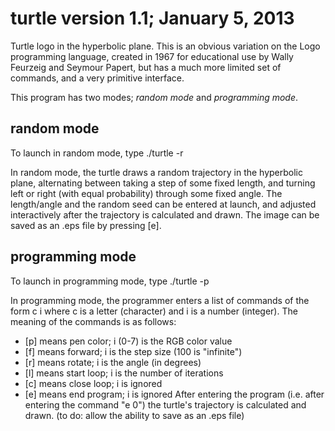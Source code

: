 turtle version 1.1; January 5, 2013
===================================

Turtle logo in the hyperbolic plane. This is an obvious variation on the Logo
programming language, created in 1967 for educational use by Wally Feurzeig and
Seymour Papert, but has a much more limited set of commands, and a very
primitive interface.

This program has two modes; *random mode* and *programming mode*.


random mode
-----------

To launch in random mode, type ./turtle -r

In random mode, the turtle draws a random trajectory in the hyperbolic plane,
alternating between taking a step of some fixed length, and turning left or
right (with equal probability) through some fixed angle. The length/angle
and the random seed can be entered at launch, and adjusted interactively
after the trajectory is calculated and drawn. The image can be saved as an
.eps file by pressing [e].


programming mode
----------------

To launch in programming mode, type ./turtle -p

In programming mode, the programmer enters a list of commands of the form c i
where c is a letter (character) and i is a number (integer). The meaning of
the commands is as follows:
* [p] means pen color; i (0-7) is the RGB color value
* [f] means forward; i is the step size (100 is "infinite")
* [r] means rotate; i is the angle (in degrees)
* [l] means start loop; i is the number of iterations
* [c] means close loop; i is ignored
* [e] means end program; i is ignored
After entering the program (i.e. after entering the command "e 0") the
turtle's trajectory is calculated and drawn. (to do: allow the ability to
save as an .eps file)
